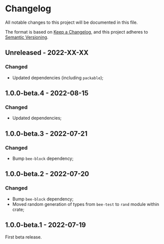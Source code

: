 # Changelog

All notable changes to this project will be documented in this file.

The format is based on [Keep a Changelog](https://keepachangelog.com/en/1.0.0/),
and this project adheres to [Semantic Versioning](https://semver.org/spec/v2.0.0.html).

<!-- ## Unreleased - YYYY-MM-DD

### Added

### Changed

### Deprecated

### Removed

### Fixed

### Security -->

## Unreleased - 2022-XX-XX

### Changed

- Updated dependencies (including `packable`);

## 1.0.0-beta.4 - 2022-08-15

### Changed

- Updated dependencies;

## 1.0.0-beta.3 - 2022-07-21

### Changed

- Bump `bee-block` dependency;

## 1.0.0-beta.2 - 2022-07-20

### Changed

- Bump `bee-block` dependency;
- Moved random generation of types from `bee-test` to `rand` module within crate;

## 1.0.0-beta.1 - 2022-07-19

First beta release.
